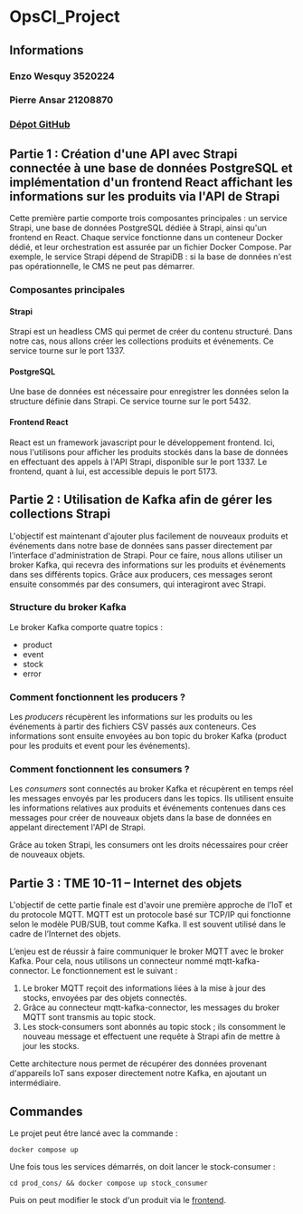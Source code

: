 # OpsCI_Project

## Informations

### Enzo Wesquy 3520224

### Pierre Ansar 21208870

### [Dépot GitHub](https://https://github.com/EnzoW/OpsCI_Project/tree/tme10-11)

## Partie 1 : Création d'une API avec Strapi connectée à une base de données PostgreSQL et implémentation d'un frontend React affichant les informations sur les produits via l'API de Strapi  

Cette première partie comporte trois composantes principales : un service Strapi, une base de données PostgreSQL dédiée à Strapi, ainsi qu'un frontend en React. Chaque service fonctionne dans un conteneur Docker dédié, et leur orchestration est assurée par un fichier Docker Compose. Par exemple, le service Strapi dépend de StrapiDB : si la base de données n'est pas opérationnelle, le CMS ne peut pas démarrer.  

### Composantes principales  

#### Strapi  

Strapi est un headless CMS qui permet de créer du contenu structuré. Dans notre cas, nous allons créer les collections produits et événements. Ce service tourne sur le port 1337.

#### PostgreSQL  

Une base de données est nécessaire pour enregistrer les données selon la structure définie dans Strapi. Ce service tourne sur le port 5432.  

#### Frontend React  

React est un framework javascript pour le développement frontend. Ici, nous l'utilisons pour afficher les produits stockés dans la base de données en effectuant des appels à l'API Strapi, disponible sur le port 1337. Le frontend, quant à lui, est accessible depuis le port 5173.  

## Partie 2 : Utilisation de Kafka afin de gérer les collections Strapi  

L'objectif est maintenant d'ajouter plus facilement de nouveaux produits et événements dans notre base de données sans passer directement par l'interface d'administration de Strapi. Pour ce faire, nous allons utiliser un broker Kafka, qui recevra des informations sur les produits et événements dans ses différents topics. Grâce aux producers, ces messages seront ensuite consommés par des consumers, qui interagiront avec Strapi.  

### Structure du broker Kafka  

Le broker Kafka comporte quatre topics :  

- product  
- event  
- stock  
- error  

### Comment fonctionnent les producers ?  

Les *producers* récupèrent les informations sur les produits ou les événements à partir des fichiers CSV passés aux conteneurs. Ces informations sont ensuite envoyées au bon topic du broker Kafka (product pour les produits et event pour les événements).  

### Comment fonctionnent les consumers ?  

Les *consumers* sont connectés au broker Kafka et récupèrent en temps réel les messages envoyés par les producers dans les topics. Ils utilisent ensuite les informations relatives aux produits et événements contenues dans ces messages pour créer de nouveaux objets dans la base de données en appelant directement l'API de Strapi.  

Grâce au token Strapi, les consumers ont les droits nécessaires pour créer de nouveaux objets.  

## Partie 3 : TME 10-11 – Internet des objets

L'objectif de cette partie finale est d'avoir une première approche de l’IoT et du protocole MQTT. MQTT est un protocole basé sur TCP/IP qui fonctionne selon le modèle PUB/SUB, tout comme Kafka. Il est souvent utilisé dans le cadre de l’Internet des objets.

L’enjeu est de réussir à faire communiquer le broker MQTT avec le broker Kafka. Pour cela, nous utilisons un connecteur nommé mqtt-kafka-connector. Le fonctionnement est le suivant :

1. Le broker MQTT reçoit des informations liées à la mise à jour des stocks, envoyées par des objets connectés.  
2. Grâce au connecteur mqtt-kafka-connector, les messages du broker MQTT sont transmis au topic stock.  
3. Les stock-consumers sont abonnés au topic stock ; ils consomment le nouveau message et effectuent une requête à Strapi afin de mettre à jour les stocks.

Cette architecture nous permet de récupérer des données provenant d'appareils IoT sans exposer directement notre Kafka, en ajoutant un intermédiaire.

## Commandes

Le projet peut être lancé avec la commande :

```shell
docker compose up
```

Une fois tous les services démarrés, on doit lancer le stock-consumer :

```shell
cd prod_cons/ && docker compose up stock_consumer
```

Puis on peut modifier le stock d'un produit via le [frontend](https://mqtt-test-front.onrender.com/).
